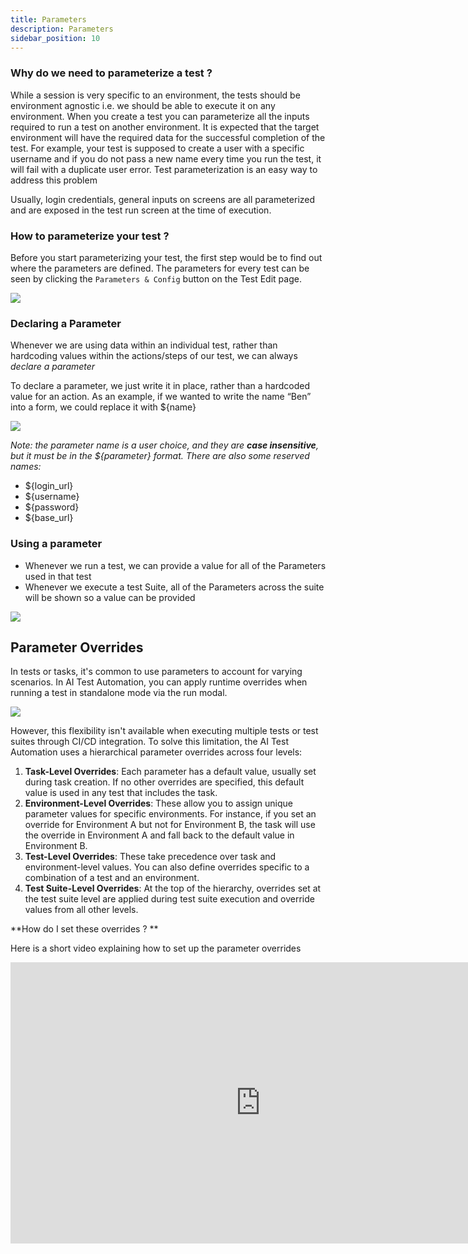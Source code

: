 ```yaml
---
title: Parameters
description: Parameters
sidebar_position: 10
---
```


### Why do we need to parameterize a test ?&#x20;

While a session is very specific to an environment, the tests should be environment agnostic i.e. we should be able to execute it on any environment. When you create a test you can  parameterize all the inputs required to run a test on another environment. It is expected that the target environment will have the required data for the successful completion of the test. For example, your test is supposed to create a user with a specific username and if you do not pass a new name every time you run the test, it will fail with a duplicate user error. Test parameterization is an easy way to address this problem

Usually, login credentials, general inputs on screens are all parameterized and are exposed in the test run screen at the time of execution.&#x20;

### How to parameterize your test ?&#x20;

Before you start parameterizing your test, the first step would be to find out where the parameters are defined. The parameters for every test can be seen by clicking the `Parameters & Config` button on the Test Edit page.

![](https://archbee-image-uploads.s3.amazonaws.com/TK24Pi0IzdXKBLm-pUBmm/0vz4IVdrmMHZBAEsRkQue_qiuntq9c8cjjedsygk1kimage1.png)

### Declaring a Parameter

Whenever we are using data within an individual test, rather than hardcoding values within the actions/steps of our test, we can always *declare a parameter*

To declare a parameter, we just write it in place, rather than a hardcoded value for an action. As an example, if we wanted to write the name “Ben” into a form, we could replace it with $\{name}

![](https://archbee-image-uploads.s3.amazonaws.com/TK24Pi0IzdXKBLm-pUBmm/2qemx0HVCgfRtbDydaJHP_image4.png)

*Note: the parameter name is a user choice, and they are ***case insensitive***, but it must be in the $\{parameter} format. There are also some reserved names:*

- $\{login\_url}
- $\{username}
- $\{password}
- $\{base\_url}

### Using a parameter

- Whenever we run a test, we can provide a value for all of the Parameters used in that test
- Whenever we execute a test Suite, all of the Parameters across the suite will be shown so a value can be provided&#x20;

![](https://archbee-image-uploads.s3.amazonaws.com/TK24Pi0IzdXKBLm-pUBmm/mPHcbYr51NYAdj7TyytwT_image2.png)

## Parameter Overrides

In tests or tasks, it's common to use parameters to account for varying scenarios. In AI Test Automation, you can apply runtime overrides when running a test in standalone mode via the run modal.&#x20;

![](https://archbee-image-uploads.s3.amazonaws.com/TK24Pi0IzdXKBLm-pUBmm/M_fW_MvP3j3Ze4t_IdKL__2025-01-23-13-32-30.png)

However, this flexibility isn't available when executing multiple tests or test suites through CI/CD integration. To solve this limitation, the AI Test Automation uses a  hierarchical parameter overrides across four levels:

1. **Task-Level Overrides**: Each parameter has a default value, usually set during task creation. If no other overrides are specified, this default value is used in any test that includes the task.
2. **Environment-Level Overrides**: These allow you to assign unique parameter values for specific environments. For instance, if you set an override for Environment A but not for Environment B, the task will use the override in Environment A and fall back to the default value in Environment B.
3. **Test-Level Overrides**: These take precedence over task and environment-level values. You can also define overrides specific to a combination of a test and an environment.
4. **Test Suite-Level Overrides**: At the top of the hierarchy, overrides set at the test suite level are applied during test suite execution and override values from all other levels.

**How do I set these overrides ? **

Here is a short video explaining how to set up the parameter overrides&#x20;

<iframe src="https://www.loom.com/embed/a1c91fdb46384284b494167e670ac161?sid=51a1eb56-bd2d-45c3-ae07-d82f82ca3ed9" width="800" height="450" frameborder="0" allowfullscreen></iframe>